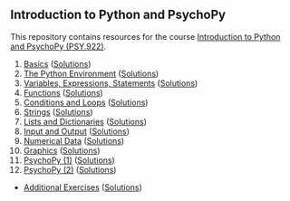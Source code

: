 ## Introduction to Python and PsychoPy

This repository contains resources for the course [Introduction to Python and PsychoPy (PSY.922)](https://online.uni-graz.at/kfu_online/pl/ui/$ctx/wbLv.wbShowLVDetail?pStpSpNr=887035&pSpracheNr=2).

 1. [Basics](https://python-25s-01.netlify.app) ([Solutions](https://python-25s-01-solutions.netlify.app))
 2. [The Python Environment](https://python-25s-02.netlify.app) ([Solutions](https://python-25s-02-solutions.netlify.app))
 3. [Variables, Expressions, Statements](https://python-25s-03.netlify.app) ([Solutions](https://python-25s-03-solutions.netlify.app))
 4. [Functions](https://python-25s-04.netlify.app) ([Solutions](https://python-25s-04-solutions.netlify.app))
 5. [Conditions and Loops](https://python-25s-05.netlify.app) ([Solutions](https://python-25s-05-solutions.netlify.app))
 6. [Strings](https://python-25s-06.netlify.app) ([Solutions](https://python-25s-06-solutions.netlify.app))
 7. [Lists and Dictionaries](https://python-25s-07.netlify.app) ([Solutions](https://python-25s-07-solutions.netlify.app))
 8. [Input and Output](https://python-25s-08.netlify.app) ([Solutions](https://python-25s-08-solutions.netlify.app))
 9. [Numerical Data](https://python-25s-09.netlify.app) ([Solutions](https://python-25s-09-solutions.netlify.app))
10. [Graphics](https://python-25s-10.netlify.app) ([Solutions](https://python-25s-10-solutions.netlify.app))
11. [PsychoPy (1)](https://python-25s-11.netlify.app) ([Solutions](https://python-25s-11-solutions.netlify.app))
12. [PsychoPy (2)](https://python-25s-12.netlify.app/) ([Solutions](https://python-25s-12-solutions.netlify.app/))

- [Additional Exercises](https://python-25s-a1.netlify.app) ([Solutions](https://python-25s-a1-solutions.netlify.app))
